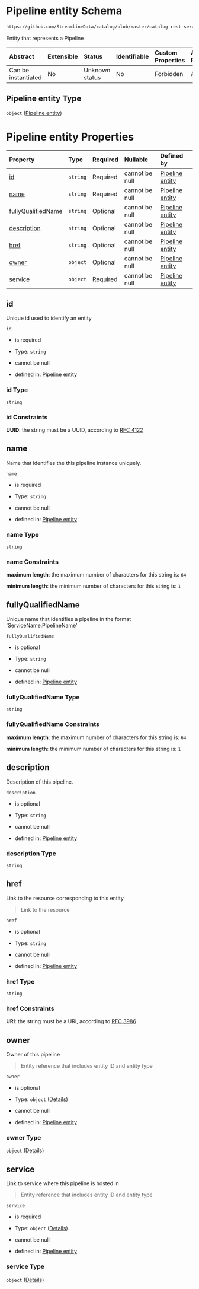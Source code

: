 # Pipeline entity Schema

```txt
https://github.com/StreamlineData/catalog/blob/master/catalog-rest-service/src/main/resources/json/schema/entity/data/pipeline.json
```

Entity that represents a Pipeline

| Abstract            | Extensible | Status         | Identifiable | Custom Properties | Additional Properties | Access Restrictions | Defined In                                                               |
| :------------------ | :--------- | :------------- | :----------- | :---------------- | :-------------------- | :------------------ | :----------------------------------------------------------------------- |
| Can be instantiated | No         | Unknown status | No           | Forbidden         | Allowed               | none                | [pipeline.json](../out/entity/data/pipeline.json "open original schema") |

## Pipeline entity Type

`object` ([Pipeline entity](pipeline.md))

# Pipeline entity Properties

| Property                                  | Type     | Required | Nullable       | Defined by                                                                                                                                                                                                                        |
| :---------------------------------------- | :------- | :------- | :------------- | :-------------------------------------------------------------------------------------------------------------------------------------------------------------------------------------------------------------------------------- |
| [id](#id)                                 | `string` | Required | cannot be null | [Pipeline entity](../../Types/Common/common-definitions-uuid.md "https://github.com/StreamlineData/catalog/blob/master/catalog-rest-service/src/main/resources/json/schema/entity/data/pipeline.json#/properties/id")                                |
| [name](#name)                             | `string` | Required | cannot be null | [Pipeline entity](pipeline-properties-name.md "https://github.com/StreamlineData/catalog/blob/master/catalog-rest-service/src/main/resources/json/schema/entity/data/pipeline.json#/properties/name")                             |
| [fullyQualifiedName](#fullyqualifiedname) | `string` | Optional | cannot be null | [Pipeline entity](pipeline-properties-fullyqualifiedname.md "https://github.com/StreamlineData/catalog/blob/master/catalog-rest-service/src/main/resources/json/schema/entity/data/pipeline.json#/properties/fullyQualifiedName") |
| [description](#description)               | `string` | Optional | cannot be null | [Pipeline entity](pipeline-properties-description.md "https://github.com/StreamlineData/catalog/blob/master/catalog-rest-service/src/main/resources/json/schema/entity/data/pipeline.json#/properties/description")               |
| [href](#href)                             | `string` | Optional | cannot be null | [Pipeline entity](../../Types/Common/common-definitions-href.md "https://github.com/StreamlineData/catalog/blob/master/catalog-rest-service/src/main/resources/json/schema/entity/data/pipeline.json#/properties/href")                              |
| [owner](#owner)                           | `object` | Optional | cannot be null | [Pipeline entity](../../Types/Common/common-definitions-entityreference.md "https://github.com/StreamlineData/catalog/blob/master/catalog-rest-service/src/main/resources/json/schema/entity/data/pipeline.json#/properties/owner")                  |
| [service](#service)                       | `object` | Required | cannot be null | [Pipeline entity](../../Types/Common/common-definitions-entityreference.md "https://github.com/StreamlineData/catalog/blob/master/catalog-rest-service/src/main/resources/json/schema/entity/data/pipeline.json#/properties/service")                |

## id

Unique id used to identify an entity

`id`

*   is required

*   Type: `string`

*   cannot be null

*   defined in: [Pipeline entity](../../Types/Common/common-definitions-uuid.md "https://github.com/StreamlineData/catalog/blob/master/catalog-rest-service/src/main/resources/json/schema/entity/data/pipeline.json#/properties/id")

### id Type

`string`

### id Constraints

**UUID**: the string must be a UUID, according to [RFC 4122](https://tools.ietf.org/html/rfc4122 "check the specification")

## name

Name that identifies the this pipeline instance uniquely.

`name`

*   is required

*   Type: `string`

*   cannot be null

*   defined in: [Pipeline entity](pipeline-properties-name.md "https://github.com/StreamlineData/catalog/blob/master/catalog-rest-service/src/main/resources/json/schema/entity/data/pipeline.json#/properties/name")

### name Type

`string`

### name Constraints

**maximum length**: the maximum number of characters for this string is: `64`

**minimum length**: the minimum number of characters for this string is: `1`

## fullyQualifiedName

Unique name that identifies a pipeline in the format 'ServiceName.PipelineName'

`fullyQualifiedName`

*   is optional

*   Type: `string`

*   cannot be null

*   defined in: [Pipeline entity](pipeline-properties-fullyqualifiedname.md "https://github.com/StreamlineData/catalog/blob/master/catalog-rest-service/src/main/resources/json/schema/entity/data/pipeline.json#/properties/fullyQualifiedName")

### fullyQualifiedName Type

`string`

### fullyQualifiedName Constraints

**maximum length**: the maximum number of characters for this string is: `64`

**minimum length**: the minimum number of characters for this string is: `1`

## description

Description of this pipeline.

`description`

*   is optional

*   Type: `string`

*   cannot be null

*   defined in: [Pipeline entity](pipeline-properties-description.md "https://github.com/StreamlineData/catalog/blob/master/catalog-rest-service/src/main/resources/json/schema/entity/data/pipeline.json#/properties/description")

### description Type

`string`

## href

Link to the resource corresponding to this entity

> Link to the resource

`href`

*   is optional

*   Type: `string`

*   cannot be null

*   defined in: [Pipeline entity](../../Types/Common/common-definitions-href.md "https://github.com/StreamlineData/catalog/blob/master/catalog-rest-service/src/main/resources/json/schema/entity/data/pipeline.json#/properties/href")

### href Type

`string`

### href Constraints

**URI**: the string must be a URI, according to [RFC 3986](https://tools.ietf.org/html/rfc3986 "check the specification")

## owner

Owner of this pipeline

> Entity reference that includes entity ID and entity type

`owner`

*   is optional

*   Type: `object` ([Details](../../Types/Common/common-definitions-entityreference.md))

*   cannot be null

*   defined in: [Pipeline entity](../../Types/Common/common-definitions-entityreference.md "https://github.com/StreamlineData/catalog/blob/master/catalog-rest-service/src/main/resources/json/schema/entity/data/pipeline.json#/properties/owner")

### owner Type

`object` ([Details](../../Types/Common/common-definitions-entityreference.md))

## service

Link to service where this pipeline is hosted in

> Entity reference that includes entity ID and entity type

`service`

*   is required

*   Type: `object` ([Details](../../Types/Common/common-definitions-entityreference.md))

*   cannot be null

*   defined in: [Pipeline entity](../../Types/Common/common-definitions-entityreference.md "https://github.com/StreamlineData/catalog/blob/master/catalog-rest-service/src/main/resources/json/schema/entity/data/pipeline.json#/properties/service")

### service Type

`object` ([Details](../../Types/Common/common-definitions-entityreference.md))
